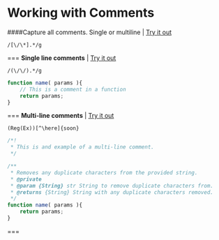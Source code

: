 Working with Comments
=====================

####Capture all comments. Single or multiline | [Try it out](http://www.regexr.com/3989a)
```
/[\/\*].*/g
``` 

===
**Single line comments** | [Try it out](http://www.regexr.com/3989g)
```
/(\/\/).*/g
``` 
```javascript
function name( params ){
	// This is a comment in a function
	return params;	
}

```

===
**Multi-line comments** | [Try it out](http://www.regexr.com/)
```
(Reg(Ex))[^\here]{soon}
``` 
```javascript
/*!
 * This is and example of a multi-line comment.
 */

/**
 * Removes any duplicate characters from the provided string.
 * @private
 * @param {String} str String to remove duplicate characters from.
 * @returns {String} String with any duplicate characters removed.
 */ 
function name( params ){
	return params;	
}
```

===
